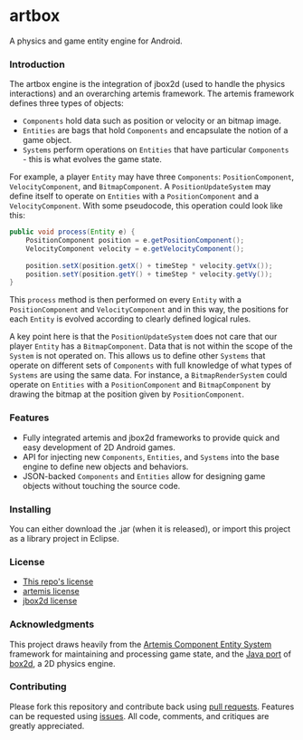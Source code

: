 # artbox

A physics and game entity engine for Android.

### Introduction

The artbox engine is the integration of jbox2d (used to handle the physics interactions) and an overarching artemis framework. The artemis framework defines three types of objects:

 * `Components` hold data such as position or velocity or an bitmap image.
 * `Entities` are bags that hold `Components` and encapsulate the notion of a game object.
 * `Systems` perform operations on `Entities` that have particular `Components` - this is what evolves the game state.

For example, a player `Entity` may have three `Components`: `PositionComponent`, `VelocityComponent`, and `BitmapComponent`. A `PositionUpdateSystem` may define itself to operate on `Entities` with a `PositionComponent` and a `VelocityComponent`. With some pseudocode, this operation could look like this:

```java
public void process(Entity e) {
    PositionComponent position = e.getPositionComponent();
    VelocityComponent velocity = e.getVelocityComponent();
    
    position.setX(position.getX() + timeStep * velocity.getVx());
    position.setY(position.getY() + timeStep * velocity.getVy());
}
```

This `process` method is then performed on every `Entity` with a `PositionComponent` and `VelocityComponent` and in this way, the positions for each `Entity` is evolved according to clearly defined logical rules.

A key point here is that the `PositionUpdateSystem` does not care that our player `Entity` has a `BitmapComponent`. Data that is not within the scope of the `System` is not operated on. This allows us to define other `Systems` that operate on different sets of `Components` with full knowledge of what types of `Systems` are using the same data. For instance, a `BitmapRenderSystem` could operate on `Entities` with a `PositionComponent` and `BitmapComponent` by drawing the bitmap at the position given by `PositionComponent`.

### Features

 * Fully integrated artemis and jbox2d frameworks to provide quick and easy development of 2D Android games.
 * API for injecting new `Components`, `Entities`, and `Systems` into the base engine to define new objects and behaviors.
 * JSON-backed `Components` and `Entities` allow for designing game objects without touching the source code.

### Installing

You can either download the .jar (when it is released), or import this project as a library project in Eclipse.

### License

 * [This repo's license](https://github.com/whoshuu/artbox/blob/develop/LICENSE.txt)
 * [artemis license](https://github.com/gemserk/artemis/blob/master/src/license.txt)
 * [jbox2d license](https://code.google.com/p/jbox2d/source/browse/trunk/LICENSE)

### Acknowledgments

This project draws heavily from the [Artemis Component Entity System](https://github.com/gemserk/artemis) framework for maintaining and processing game state, and the [Java port](https://code.google.com/p/jbox2d/) of [box2d](http://box2d.org/), a 2D physics engine.

### Contributing

Please fork this repository and contribute back using [pull requests](https://github.com/whoshuu/artbox/pulls). Features can be requested using [issues](https://github.com/whoshuu/artbox/issues). All code, comments, and critiques are greatly appreciated.
